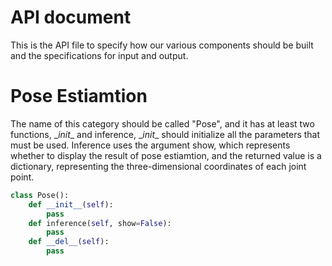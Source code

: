 # API document
This is the API file to specify how our various components should be built and the specifications for input and output.

# Pose Estiamtion
The name of this category should be called "Pose", and it has at least two functions, \__init__ and inference, \__init__ should initialize all the parameters that must be used. Inference uses the argument show, which represents whether to display the result of pose estiamtion, and the returned value is a dictionary, representing the three-dimensional coordinates of each joint point.

```python
class Pose():
    def __init__(self):
        pass
    def inference(self, show=False):
        pass
    def __del__(self):
        pass
```